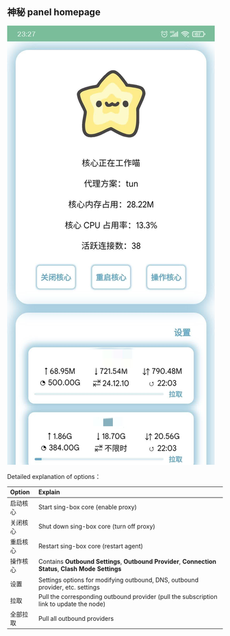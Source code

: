 ## 神秘 panel homepage
![](../assets/20231007232729208.jpg)

Detailed explanation of options：

| Option | Explain |
| :---- | :---- |
| 启动核心 | Start sing-box core (enable proxy) |
| 关闭核心 | Shut down sing-box core (turn off proxy) |
| 重启核心 | Restart sing-box core (restart agent) |
| 操作核心 | Contains **Outbound Settings**, **Outbound Provider**, **Connection Status**, **Clash Mode Settings** |
| 设置 | Settings options for modifying outbound, DNS, outbound provider, etc. settings |
| 拉取 | Pull the corresponding outbound provider (pull the subscription link to update the node) |
| 全部拉取 | Pull all outbound providers |
